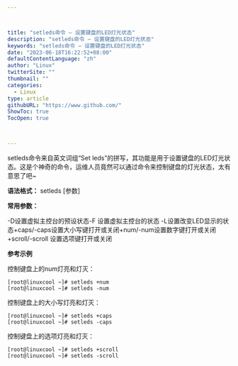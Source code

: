 ```yaml
---



title: "setleds命令 – 设置键盘的LED灯光状态"
description: "setleds命令 – 设置键盘的LED灯光状态"
keywords: "setleds命令 – 设置键盘的LED灯光状态"
date: "2023-06-18T16:22:52+08:00"
defaultContentLanguage: "zh"
author: "Linux"
twitterSite: ""
thumbnail: ""
categories:
  - Linux
type: article
githubURL: "https://www.github.com/"
ShowToc: true
TocOpen: true



---
```


setleds命令来自英文词组“Set leds”的拼写，其功能是用于设置键盘的LED灯光状态。这是个神奇的命令，运维人员竟然可以通过命令来控制键盘的灯光状态，太有意思了吧~

**语法格式：** setleds [参数]

**常用参数：**

-D设置虚拟主控台的预设状态-F 设置虚拟主控台的状态 -L设置改变LED显示的状态+caps/-caps设置大小写键打开或关闭+num/-num设置数字键打开或关闭 +scroll/-scroll 设置选项键打开或关闭

**参考示例**

控制键盘上的num灯亮和灯灭：

```
[root@linuxcool ~]# setleds +num
[root@linuxcool ~]# setleds -num
```

控制键盘上的大小写灯亮和灯灭：

```
[root@linuxcool ~]# setleds +caps
[root@linuxcool ~]# setleds -caps
```

控制键盘上的选项灯亮和灯灭：

```
[root@linuxcool ~]# setleds +scroll
[root@linuxcool ~]# setleds -scroll
```